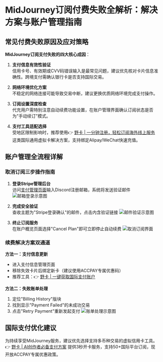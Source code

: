 # MidJourney订阅付费失败全解析：解决方案与账户管理指南

## 常见付费失败原因及应对策略

**MidJourney订阅支付失败的四大核心成因**：
1. **支付信息有效性验证**  
   信用卡号、有效期或CVV码错误输入是最常见问题，建议优先核对卡片信息准确性。跨境支付需确认银行卡是否支持国际交易。

2. **网络环境优化方案**  
   不稳定的网络连接可能导致交易中断，建议更换优质网络环境完成支付操作。

3. **订阅设置深度检查**  
   代充用户需特别注意自动续费功能设置，在账户管理界面确认订阅状态是否为"手动续订"模式。

4. **支付工具适配选择**  
   受地区限制影响时，推荐使用👉 [野卡 | 一分钟注册，轻松订阅海外线上服务](https://bbtdd.com/yeka)这类国际通用虚拟卡解决方案，支持绑定Alipay/WeChat快速充值。

## 账户管理全流程详解

### 取消订阅三步操作指南
1. **登录Stripe管理后台**  
   访问[支付管理页面](https://bbtdd.com/yeka)输入Discord注册邮箱，系统将发送验证邮件
   ![邮箱登录示意图](https://bbtdd.com/wp-content/uploads/img/8787329554.webp)

2. **完成安全验证**  
   查收主题为"Stripe登录确认"的邮件，点击内含验证链接
   ![邮件验证示意图](https://bbtdd.com/wp-content/uploads/img/53829097.webp)

3. **终止订阅服务**  
   在账户概览页面选择"Cancel Plan"即可立即停止自动续费
   ![取消订阅界面](https://bbtdd.com/wp-content/uploads/img/32351021103.webp)

### 续费解决方案双通道
**方法一：支付信息更新**
- 进入支付信息管理页面
- 移除失效卡片后绑定新卡（建议使用ACCPAY专属优惠码）
- 推荐工具：👉 [野卡 | 一键获取国际支付账户](https://bbtdd.com/yeka)

**方法二：失败账单处理**
1. 定位"Billing History"版块
2. 找到显示"Payment Failed"的未成功交易
3. 点击"Retry Payment"重新发起支付
![账单处理示意图](https://bbtdd.com/wp-content/uploads/img/78028260836561.webp)

## 国际支付优化建议
为持续享受MidJourney服务，建议优先选择支持多币种交易的虚拟信用卡工具。👉 [野卡 | AI创作者必备支付方案](https://bbtdd.com/yeka) 提供3秒开卡服务，支持50+国际平台订阅，现开放ACCPAY专属优惠政策。
